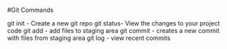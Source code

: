 #Git Commands

git init - Create a new git repo
git status- View the changes to your project code
git add - add files to staging area
git commit - creates a new commit with files from staging area
git log - view recent commits